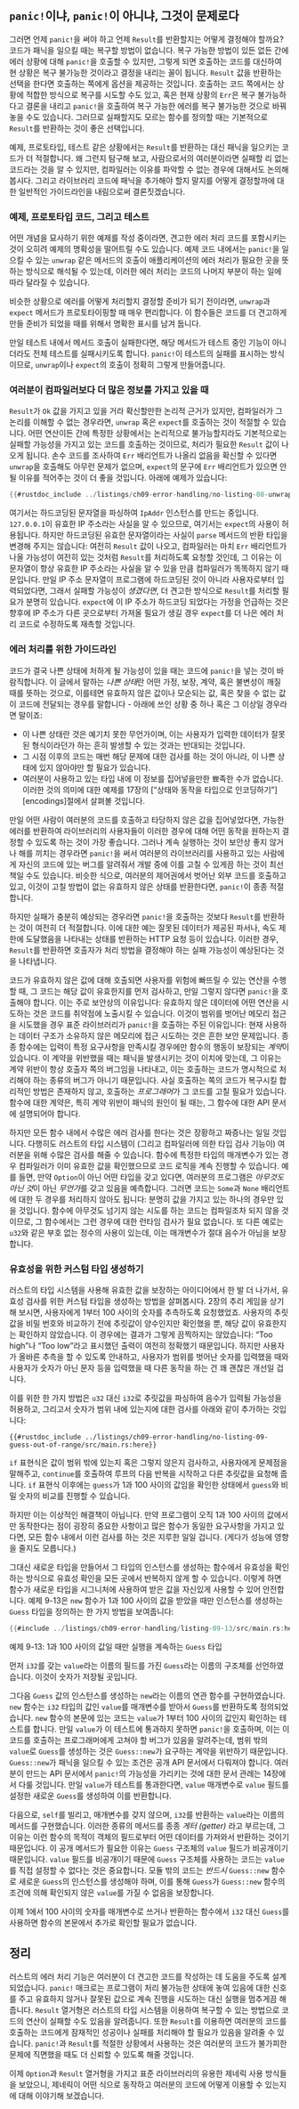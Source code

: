 ## `panic!`이냐, `panic!`이 아니냐, 그것이 문제로다

그러면 언제 `panic!`을 써야 하고 언제 `Result`를 반환할지는 어떻게 결정해야 할까요?
코드가 패닉을 일으킬 때는 복구할 방법이 없습니다. 복구 가능한 방법이
있든 없든 간에 에러 상황에 대해 `panic!`을 호출할 수 있지만,
그렇게 되면 호출하는 코드를 대신하여 현 상황은 복구 불가능한 것이라고
결정을 내리는 꼴이 됩니다. `Result` 값을 반환하는 선택을 한다면 호출하는
쪽에게 옵션을 제공하는 것입니다. 호출하는 코드 쪽에서는 상황에 적합한
방식으로 복구를 시도할 수도 있고, 혹은 현재 상황의 `Err`은 복구 불가능하다고
결론을 내리고 `panic!`을 호출하여 복구 가능한 에러를 복구 불가능한 것으로
바꿔놓을 수도 있습니다. 그러므로 실패할지도 모르는 함수를 정의할 때는
기본적으로 `Result`를 반환하는 것이 좋은 선택입니다.

예제, 프로토타입, 테스트 같은 상황에서는 `Result`를 반환하는 대신 패닉을
일으키는 코드가 더 적절합니다. 왜 그런지 탐구해 보고, 사람으로서의 여러분이라면
실패할 리 없는 코드라는 것을 알 수 있지만, 컴파일러는 이유를 파악할 수 없는
경우에 대해서도 논의해 봅시다. 그리고 라이브러리 코드에 패닉을 추가해야 할지
말지를 어떻게 결정할까에 대한 일반적인 가이드라인을 내림으로써 결론짓겠습니다.

### 예제, 프로토타입 코드, 그리고 테스트

어떤 개념을 묘사하기 위한 예제를 작성 중이라면, 견고한 에러 처리
코드를 포함시키는 것이 오히려 예제의 명확성을 떨어트릴 수도 있습니다.
예제 코드 내에서는 `panic!`을 일으킬 수 있는 `unwrap` 같은 메서드의 호출이
애플리케이션의 에러 처리가 필요한 곳을 뜻하는 방식으로 해석될 수 있는데,
이러한 에러 처리는 코드의 나머지 부분이 하는 일에 따라 달라질 수 있습니다.

비슷한 상황으로 에러를 어떻게 처리할지 결정할 준비가 되기 전이라면,
`unwrap`과 `expect` 메서드가 프로토타이핑할 때 매우 편리합니다. 이 함수들은
코드를 더 견고하게 만들 준비가 되었을 때를 위해서 명확한 표시를 남겨 둡니다.

만일 테스트 내에서 메서드 호출이 실패한다면, 해당 메서드가
테스트 중인 기능이 아니더라도 전체 테스트를 실패시키도록 합니다.
`panic!`이 테스트의 실패를 표시하는 방식이므로, `unwrap`이나
`expect`의 호출이 정확히 그렇게 만들어줍니다.

### 여러분이 컴파일러보다 더 많은 정보를 가지고 있을 때

`Result`가 `Ok` 값을 가지고 있을 거라 확신할만한 논리적 근거가 있지만,
컴파일러가 그 논리를 이해할 수 없는 경우라면, `unwrap` 혹은 `expect`를
호출하는 것이 적절할 수 있습니다. 어떤 연산이든 간에 특정한 상황에서는
논리적으로 불가능할지라도 기본적으로는 실패할 가능성을 가지고 있는 코드를
호출하는 것이므로, 처리가 필요한 `Result` 값이 나오게 됩니다.
손수 코드를 조사하여 `Err` 배리언트가 나올리 없음을 확신할 수
있다면 `unwrap`을 호출해도 아무런 문제가 없으며, `expect`의
문구에 `Err` 배리언트가 있으면 안 될 이유를 적어주는 것이 더 좋을
것입니다. 아래에 예제가 있습니다:

```rust
{{#rustdoc_include ../listings/ch09-error-handling/no-listing-08-unwrap-that-cant-fail/src/main.rs:here}}
```

여기서는 하드코딩된 문자열을 파싱하여 `IpAddr` 인스턴스를 만드는 중입니다.
`127.0.0.1`이 유효한 IP 주소라는 사실을 알 수 있으므로, 여기서는 `expect`의
사용이 허용됩니다. 하지만 하드코딩된 유효한 문자열이라는 사실이 `parse`
메서드의 반환 타입을 변경해 주지는 않습니다: 여전히 `Result` 값이 나오고,
컴파일러는 마치 `Err` 배리언트가 나올 가능성이 여전히 있는 것처럼 `Result`를
처리하도록 요청할 것인데, 그 이유는 이 문자열이 항상 유효한 IP 주소라는 사실을
알 수 있을 만큼 컴파일러가 똑똑하지 않기 때문입니다. 만일 IP 주소 문자열이
프로그램에 하드코딩된 것이 아니라 사용자로부터 입력되었다면, 그래서 실패할 가능성이
*생겼다면*, 더 견고한 방식으로 `Result`를 처리할 필요가 분명히 있습니다.
`expect`에 이 IP 주소가 하드코딩 되었다는 가정을 언급하는 것은 향후에
IP 주소가 다른 곳으로부터 가져올 필요가 생길 경우 `expect`를 더 나은
에러 처리 코드로 수정하도록 재촉할 것입니다.

### 에러 처리를 위한 가이드라인

코드가 결국 나쁜 상태에 처하게 될 가능성이 있을 때는 코드에
`panic!`을 넣는 것이 바람직합니다. 이 글에서 말하는 *나쁜 상태*란
어떤 가정, 보장, 계약, 혹은 불변성이 깨질 때를 뜻하는 것으로, 이를테면
유효하지 않은 값이나 모순되는 값, 혹은 찾을 수 없는 값이 코드에 전달되는
경우를 말합니다 - 아래에 쓰인 상황 중 하나 혹은 그 이상일 경우라면 말이죠:

* 이 나쁜 상태란 것은 예기치 못한 무언가이며, 이는 사용자가 입력한
  데이터가 잘못된 형식이라던가 하는 흔히 발생할 수 있는 것과는
  반대되는 것입니다.
* 그 시점 이후의 코드는 매번 해당 문제에 대한 검사를 하는 것이 아니라,
  이 나쁜 상태에 있지 않아야만 할 필요가 있습니다.  
* 여러분이 사용하고 있는 타입 내에 이 정보를 집어넣을만한 뾰족한 수가 없습니다.
  이러한 것의 의미에 대한 예제를 17장의
  [“상태와 동작을 타입으로 인코딩하기”][encodings]<!-- ignore-->절에서 살펴볼 것입니다.

만일 어떤 사람이 여러분의 코드를 호출하고 타당하지 않은 값을 집어넣었다면,
가능한 에러를 반환하여 라이브러리의 사용자들이 이러한 경우에 대해 어떤
동작을 원하는지 결정할 수 있도록 하는 것이 가장 좋습니다. 그러나 계속 실행하는 것이
보안상 좋지 않거나 해를 끼치는 경우라면 `panic!`을 써서 여러분의 라이브러리를
사용하고 있는 사람에게 자신의 코드에 있는 버그를 알려줘서 개발 중에 이를 고칠 수
있게끔 하는 것이 최선책일 수도 있습니다. 비슷한 식으로, 여러분의 제어권에서
벗어난 외부 코드를 호출하고 있고, 이것이 고칠 방법이 없는 유효하지 않은 상태를
반환한다면, `panic!`이 종종 적절합니다.

하지만 실패가 충분히 예상되는 경우라면 `panic!`을 호출하는 것보다
`Result`를 반환하는 것이 여전히 더 적절합니다. 이에 대한 예는 잘못된 데이터가
제공된 파서나, 속도 제한에 도달했음을 나타내는 상태를 반환하는 HTTP 요청 등이
있습니다. 이러한 경우, `Result`를 반환하면 호출자가 처리 방법을 결정해야 하는
실패 가능성이 예상된다는 것을 나타냅니다.

코드가 유효하지 않은 값에 대해 호출되면 사용자를 위험에 빠뜨릴
수 있는 연산을 수행할 때, 그 코드는 해당 값이 유효한지를 먼저 검사하고,
만일 그렇지 않다면 `panic!`을 호출해야 합니다. 이는 주로 보안상의 이유입니다:
유효하지 않은 데이터에 어떤 연산을 시도하는 것은 코드를 취약점에
노출시킬 수 있습니다. 이것이 범위를 벗어난 메모리 접근을 시도했을 경우
표준 라이브러리가 `panic!`을 호출하는 주된 이유입니다: 현재 사용하는 데이터 구조가
소유하지 않은 메모리에 접근 시도하는 것은 흔한 보안 문제입니다. 종종 함수에는
입력이 특정 요구사항을 만족시킬 경우에만 함수의 행동이 보장되는 *계약*이
있습니다. 이 계약을 위반했을 때는 패닉을 발생시키는 것이 이치에 맞는데,
그 이유는 계약 위반이 항상 호출자 쪽의 버그임을 나타내고, 이는 호출하는
코드가 명시적으로 처리해야 하는 종류의 버그가 아니기 때문입니다. 사실
호출하는 쪽의 코드가 복구시킬 합리적인 방법은 존재하지 않고, 호출하는
*프로그래머*가 그 코드를 고칠 필요가 있습니다. 함수에 대한 계약은, 특히 계약 위반이
패닉의 원인이 될 때는, 그 함수에 대한 API 문서에 설명되어야 합니다.

하지만 모든 함수 내에서 수많은 에러 검사를 한다는 것은 장황하고 짜증나는 일일 것입니다.
다행히도 러스트의 타입 시스템이 (그리고 컴파일러에 의한 타입 검사 기능이) 여러분을 위해
수많은 검사를 해줄 수 있습니다. 함수에 특정한 타입의 매개변수가 있는 경우
컴파일러가 이미 유효한 값을 확인했으므로 코드 로직을 계속 진행할 수 있습니다.
예를 들면, 만약 `Option`이 아닌 어떤 타입을 갖고 있다면, 여러분의
프로그램은 *아무것도 아닌 것*이 아닌 *무언가*를 갖고 있음을 예측합니다.
그러면 코드는 `Some`과 `None` 배리언트에 대한 두 경우를 처리하지 않아도 됩니다:
분명히 값을 가지고 있는 하나의 경우만 있을 것입니다.
함수에 아무것도 넘기지 않는 시도를 하는 코드는 컴파일조차 되지 않을
것이므로, 그 함수에서는 그런 경우에 대한 런타임 검사가 필요 없습니다.
또 다른 예로는 `u32`와 같은 부호 없는 정수의 사용이 있는데,
이는 매개변수가 절대 음수가 아님을 보장합니다.

### 유효성을 위한 커스텀 타입 생성하기

러스트의 타입 시스템을 사용해 유효한 값을 보장하는 아이디어에서 한 발 더 나가서,
유효성 검사를 위한 커스텀 타입을 생성하는 방법을 살펴봅시다. 2장의 추리 게임을
상기해 보시면, 사용자에게 1부터 100 사이의 숫자를 추측하도록 요청했었죠.
사용자의 추릿값을 비밀 번호와 비교하기 전에 추릿값이 양수인지만
확인했을 뿐, 해당 값이 유효한지는 확인하지 않았습니다.
이 경우에는 결과가 그렇게 끔찍하지는 않았습니다:
“Too high”나 “Too low”라고 표시했던 출력이 여전히 정확했기 때문입니다.
하지만 사용자가 올바른 추측을 할 수 있도록 안내하고, 사용자가 범위를 벗어난
숫자를 입력했을 때와 사용자가 숫자가 아닌 문자 등을 입력했을 때 다른 동작을
하는 건 꽤 괜찮은 개선일 겁니다.

이를 위한 한 가지 방법은 `u32` 대신 `i32`로 추릿값을 파싱하여
음수가 입력될 가능성을 허용하고, 그리고서 숫자가 범위 내에
있는지에 대한 검사를 아래와 같이 추가하는 것입니다:

```rust,ignore
{{#rustdoc_include ../listings/ch09-error-handling/no-listing-09-guess-out-of-range/src/main.rs:here}}
```

`if` 표현식은 값이 범위 밖에 있는지 혹은 그렇지 않은지 검사하고,
사용자에게 문제점을 말해주고, `continue`를 호출하여 루프의
다음 반복을 시작하고 다른 추릿값을 요청해 줍니다.
`if` 표현식 이후에는 `guess`가 1과 100 사이의 값임을 확인한
상태에서 `guess`와 비밀 숫자의 비교를 진행할 수 있습니다.

하지만 이는 이상적인 해결책이 아닙니다. 만약 프로그램이 오직 1과 100 사이의 값에서만
동작한다는 점이 굉장히 중요한 사항이고 많은 함수가 동일한 요구사항을 가지고 있다면,
모든 함수 내에서 이런 검사를 하는 것은 지루한 일일 겁니다.
(게다가 성능에 영향을 줄지도 모릅니다.)

그대신 새로운 타입을 만들어서 그 타입의 인스턴스를 생성하는 함수에서 유효성을
확인하는 방식으로 유효성 확인을 모든 곳에서 반복하지 않게 할 수 있습니다.
이렇게 하면 함수가 새로운 타입을 시그니처에 사용하여 받은 값을 자신있게
사용할 수 있어 안전합니다. 예제 9-13은 `new` 함수가 1과 100 사이의
값을 받았을 때만 인스턴스를 생성하는 `Guess` 타입을 정의하는 한 가지 방법을
보여줍니다:

<!-- Deliberately not using rustdoc_include here; the `main` function in the
file requires the `rand` crate. We do want to include it for reader
experimentation purposes, but don't want to include it for rustdoc testing
purposes. -->

```rust
{{#include ../listings/ch09-error-handling/listing-09-13/src/main.rs:here}}
```

<span class="caption">예제 9-13: 1과 100 사이의 값일 때만 실행을 계속하는
`Guess` 타입</span>

먼저 `i32`를 갖는 `value`라는 이름의 필드를 가진 `Guess`라는 이름의 구조체를
선언하였습니다. 이것이 숫자가 저장될 곳입니다.

그다음 `Guess` 값의 인스턴스를 생성하는 `new`라는 이름의 연관 함수를
구현하였습니다. `new` 함수는 `i32` 타입의 값인 `value`를 매개변수를
받아서 `Guess`를 반환하도록 정의되었습니다.
`new` 함수의 본문에 있는 코드는 `value`가 1부터 100 사이의 값인지 확인하는
테스트를 합니다. 만일 `value`가 이 테스트에 통과하지 못하면 `panic!`을 호출하며,
이는 이 코드를 호출하는 프로그래머에게 고쳐야 할 버그가 있음을 알려주는데,
범위 밖의 `value`로 `Guess`를 생성하는 것은
`Guess::new`가 요구하는 계약을 위반하기 때문입니다.
`Guess::new`가 패닉을 일으킬 수 있는 조건은 공개 API 문서에서 다뤄져야 합니다.
여러분이 만드는 API 문서에서 `panic!`의 가능성을 가리키는 것에
대한 문서 관례는 14장에서 다룰 것입니다.
만일 `value`가 테스트를 통과한다면, `value` 매개변수로 `value` 필드를 
설정한 새로운 `Guess`를 생성하여 이를 반환합니다.

다음으로, `self`를 빌리고, 매개변수를 갖지 않으며, `i32`를 반환하는 `value`라는
이름의 메서드를 구현했습니다. 이러한 종류의 메서드를 종종 *게터 (getter)* 라고 부르는데,
그 이유는 이런 함수의 목적이 객체의 필드로부터 어떤 데이터를 가져와서
반환하는 것이기 때문입니다. 이 공개 메서드가 필요한 이유는 `Guess` 구조체의
`value` 필드가 비공개이기 때문입니다. `value` 필드를 비공개이기 때문에 `Guess`
구조체를 사용하는 코드는 `value`를 직접 설정할 수 없다는 것은 중요합니다.
모듈 밖의 코드는 *반드시* `Guess::new` 함수로 새로운 `Guess`의 인스턴스를
생성해야 하며, 이를 통해 `Guess`가 `Guess::new` 함수의 조건에 의해 확인되지
않은 `value`를 가질 수 없음을 보장합니다.

이제 1에서 100 사이의 숫자를 매개변수로 쓰거나 반환하는
함수에서 `i32` 대신 `Guess`를 사용하면 함수의 본문에서
추가로 확인할 필요가 없습니다.

## 정리

러스트의 에러 처리 기능은 여러분이 더 견고한 코드를 작성하는 데 도움을 주도록 설계되었습니다.
`panic!` 매크로는 프로그램이 처리 불가능한 상태에 놓여 있음에 대한 신호를 주고
유효하지 않거나 잘못된 값으로 계속 진행을 시도하는 대신 실행을 멈추게끔 해줍니다.
`Result` 열거형은 러스트의 타입 시스템을 이용하여 복구할 수 있는 방법으로 코드의
연산이 실패할 수도 있음을 알려줍니다. 또한 `Result`를 이용하면 여러분의 코드를 호출하는
코드에게 잠재적인 성공이나 실패를 처리해야 할 필요가 있음을 알려줄 수 있습니다.
`panic!`과 `Result`를 적절한 상황에서 사용하는 것은 여러분의 코드가 불가피한 문제에
직면했을 때도 더 신뢰할 수 있도록 해줄 것입니다.

이제 `Option`과 `Result` 열거형을 가지고 표준 라이브러리의 유용한 제네릭
사용 방식들을 보았으니, 제네릭이 어떤 식으로 동작하고 여러분의 코드에
어떻게 이용할 수 있는지에 대해 이야기해 보겠습니다.

[encoding]: ch17-03-oo-design-patterns.html#encoding-states-and-behavior-as-types
